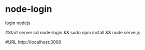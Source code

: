# node-login
login nodejs 

#Start server
cd node-login && sudo npm install && node serve.js

#URL
http://localhost:3000